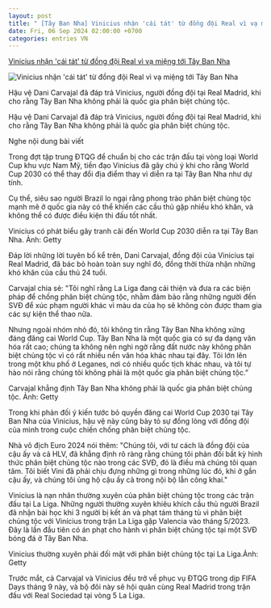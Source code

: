 ```yaml
---
layout: post
title: " [Tây Ban Nha] Vinicius nhận 'cái tát' từ đồng đội Real vì vạ miệng tới Tây Ban Nha"
date: Fri, 06 Sep 2024 02:00:00 +0700
categories: entries VN
---
```

[Vinicius nhận 'cái tát' từ đồng đội Real vì vạ miệng tới Tây Ban Nha](https://thethao247.vn/395-vinicius-nhan-cai-tat-tu-dong-doi-real-vi-va-mieng-toi-tay-ban-nha-d340971.html)

![Vinicius nhận 'cái tát' từ đồng đội Real vì vạ miệng tới Tây Ban Nha](https://cdn-img.thethao247.vn/storage/files/tranvutung/social-thumb/2024/09/05/dlbeatsnoopcom-final-kc6xjurgpq-1725542465-202304avatar.jpg)

Hậu vệ Dani Carvajal đã đáp trả Vinicius, người đồng đội tại Real Madrid, khi cho rằng Tây Ban Nha không phải là quốc gia phân biệt chủng tộc.

Hậu vệ Dani Carvajal đã đáp trả Vinicius, người đồng đội tại Real Madrid, khi cho rằng Tây Ban Nha không phải là quốc gia phân biệt chủng tộc.

Nghe nội dung bài viết

Trong đợt tập trung ĐTQG để chuẩn bị cho các trận đấu tại vòng loại World Cup khu vực Nam Mỹ, tiền đạo Vinicius đã gây chú ý khi cho rằng World Cup 2030 có thể thay đổi địa điểm thay vì diễn ra tại Tây Ban Nha như dự tính.

Cụ thể, siêu sao người Brazil lo ngại rằng phong trào phân biệt chủng tộc mạnh mẽ ở quốc gia này có thể khiến các cầu thủ gặp nhiều khó khăn, và không thể có được điều kiện thi đấu tốt nhất.

Vinicius có phát biểu gây tranh cãi đến World Cup 2030 diễn ra tại Tây Ban Nha. Ảnh: Getty

Đáp lời những lời tuyên bố kể trên, Dani Carvajal, đồng đội của Vinicius tại Real Madrid, đã bác bỏ hoàn toàn suy nghĩ đó, đồng thời thừa nhận những khó khăn của cầu thủ 24 tuổi.

Carvajal chia sẻ: "Tôi nghĩ rằng La Liga đang cải thiện và đưa ra các biện pháp để chống phân biệt chủng tộc, nhằm đảm bảo rằng những người đến SVĐ để xúc phạm người khác vì màu da của họ sẽ không còn được tham gia các sự kiện thể thao nữa.

Nhưng ngoài nhóm nhỏ đó, tôi không tin rằng Tây Ban Nha không xứng đáng đăng cai World Cup. Tây Ban Nha là một quốc gia có sự đa dạng văn hóa rất cao; chúng ta không nên nghi ngờ rằng đất nước này không phân biệt chủng tộc vì có rất nhiều nền văn hóa khác nhau tại đây. Tôi lớn lên trong một khu phố ở Leganes, nơi có nhiều quốc tịch khác nhau, và tôi tự hào nói rằng chúng tôi không phải là một quốc gia phân biệt chủng tộc.”

Carvajal khẳng định Tây Ban Nha không phải là quốc gia phân biệt chủng tộc. Ảnh: Getty

Trong khi phản đối ý kiến tước bỏ quyền đăng cai World Cup 2030 tại Tây Ban Nha của Vinicius, hậu vệ này cũng bày tỏ sự đồng lòng với đồng đội của mình trong cuộc chiến chống phân biệt chủng tộc.

Nhà vô địch Euro 2024 nói thêm: "Chúng tôi, với tư cách là đồng đội của cậu ấy và cả HLV, đã khẳng định rõ ràng rằng chúng tôi phản đối bất kỳ hình thức phân biệt chủng tộc nào trong các SVĐ, đó là điều mà chúng tôi quan tâm. Tôi biết Vini đã phải chịu đựng những gì trong những lúc đó, khi ở gần cậu ấy, và chúng tôi ủng hộ cậu ấy cả trong nội bộ lẫn công khai."

Vinicius là nạn nhân thường xuyên của phân biệt chủng tộc trong các trận đấu tại La Liga. Những người thường xuyên khiêu khích cầu thủ người Brazil đã nhận bài học khi 3 người bị kết án và phạt tám tháng tù vì phân biệt chủng tộc với Vinícius trong trận La Liga gặp Valencia vào tháng 5/2023. Đây là lần đầu tiên có án phạt cho hành vi phân biệt chủng tộc tại một SVĐ bóng đá ở Tây Ban Nha.

Vinicius thường xuyên phải đối mặt với phân biệt chủng tộc tại La Liga.Ảnh: Getty

Trước mắt, cả Carvajal và Vinicius đều trở về phục vụ ĐTQG trong dịp FIFA Days tháng 9 này, và bộ đôi này sẽ hội quân cùng Real Madrid trong trận đấu với Real Sociedad tại vòng 5 La Liga.

